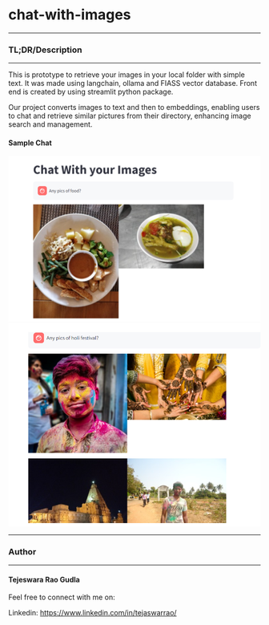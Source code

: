 # chat-with-images

---
### TL;DR/Description
---
This is prototype to retrieve your images in your local folder with simple text. 
It was made using langchain, ollama and FIASS vector database. Front end is created by using streamlit python package.

Our project converts images to text and then to embeddings, enabling users to chat and retrieve similar pictures from their directory, enhancing image search and management.

#### Sample Chat

![sample_chat1](assets/sample1.png)
![sample_chat2](assets/sample2.png)


---
### Author
---

#### Tejeswara Rao Gudla

Feel free to connect with me on:

Linkedin: https://www.linkedin.com/in/tejaswarrao/ 

